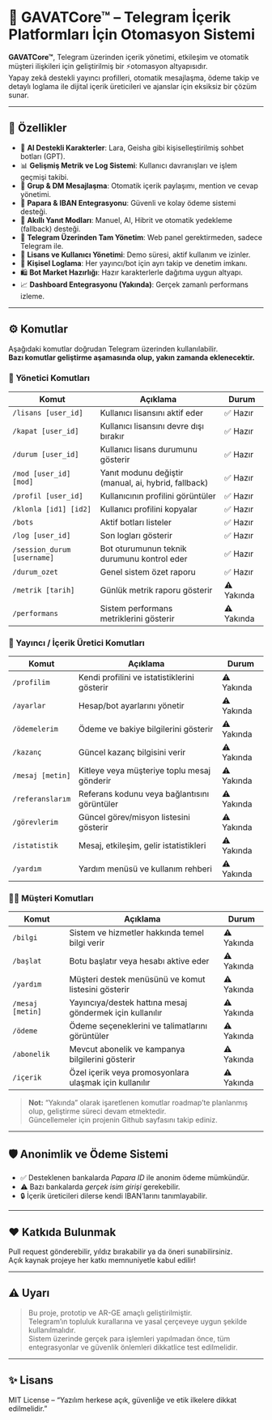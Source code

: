 # 🤖 GAVATCore™ – Telegram İçerik Platformları İçin Otomasyon Sistemi

**GAVATCore™**, Telegram üzerinden içerik yönetimi, etkileşim ve otomatik müşteri ilişkileri için geliştirilmiş bir ⚡️otomasyon altyapısıdır.  
Yapay zekâ destekli yayıncı profilleri, otomatik mesajlaşma, ödeme takip ve detaylı loglama ile dijital içerik üreticileri ve ajanslar için eksiksiz bir çözüm sunar.

---

## 🚀 Özellikler

- 🤖 **AI Destekli Karakterler**: Lara, Geisha gibi kişiselleştirilmiş sohbet botları (GPT).
- 📊 **Gelişmiş Metrik ve Log Sistemi**: Kullanıcı davranışları ve işlem geçmişi takibi.
- 📣 **Grup & DM Mesajlaşma**: Otomatik içerik paylaşımı, mention ve cevap yönetimi.
- 💸 **Papara & IBAN Entegrasyonu**: Güvenli ve kolay ödeme sistemi desteği.
- 🧠 **Akıllı Yanıt Modları**: Manuel, AI, Hibrit ve otomatik yedekleme (fallback) desteği.
- 📡 **Telegram Üzerinden Tam Yönetim**: Web panel gerektirmeden, sadece Telegram ile.
- 🔐 **Lisans ve Kullanıcı Yönetimi**: Demo süresi, aktif kullanım ve izinler.
- 🧾 **Kişisel Loglama**: Her yayıncı/bot için ayrı takip ve denetim imkanı.
- 🛍 **Bot Market Hazırlığı**: Hazır karakterlerle dağıtıma uygun altyapı.
- 📈 **Dashboard Entegrasyonu (Yakında)**: Gerçek zamanlı performans izleme.

---

## ⚙️ Komutlar

Aşağıdaki komutlar doğrudan Telegram üzerinden kullanılabilir.  
**Bazı komutlar geliştirme aşamasında olup, yakın zamanda eklenecektir.**

### 👑 Yönetici Komutları

| Komut                       | Açıklama                                                         | Durum      |
|-----------------------------|-------------------------------------------------------------------|------------|
| `/lisans [user_id]`         | Kullanıcı lisansını aktif eder                                   | ✅ Hazır   |
| `/kapat [user_id]`          | Kullanıcı lisansını devre dışı bırakır                           | ✅ Hazır   |
| `/durum [user_id]`          | Kullanıcı lisans durumunu gösterir                               | ✅ Hazır   |
| `/mod [user_id] [mod]`      | Yanıt modunu değiştir (manual, ai, hybrid, fallback)              | ✅ Hazır   |
| `/profil [user_id]`         | Kullanıcının profilini görüntüler                                | ✅ Hazır   |
| `/klonla [id1] [id2]`       | Kullanıcı profilini kopyalar                                     | ✅ Hazır   |
| `/bots`                     | Aktif botları listeler                                           | ✅ Hazır   |
| `/log [user_id]`            | Son logları gösterir                                             | ✅ Hazır   |
| `/session_durum [username]` | Bot oturumunun teknik durumunu kontrol eder                      | ✅ Hazır   |
| `/durum_ozet`               | Genel sistem özet raporu                                         | ✅ Hazır   |
| `/metrik [tarih]`           | Günlük metrik raporu gösterir                                    | ⚠️ Yakında|
| `/performans`               | Sistem performans metriklerini gösterir                          | ⚠️ Yakında|

### 👤 Yayıncı / İçerik Üretici Komutları

| Komut                | Açıklama                                                     | Durum      |
|----------------------|--------------------------------------------------------------|------------|
| `/profilim`          | Kendi profilini ve istatistiklerini gösterir                 | ⚠️ Yakında |
| `/ayarlar`           | Hesap/bot ayarlarını yönetir                                 | ⚠️ Yakında |
| `/ödemelerim`        | Ödeme ve bakiye bilgilerini gösterir                         | ⚠️ Yakında |
| `/kazanç`            | Güncel kazanç bilgisini verir                                | ⚠️ Yakında |
| `/mesaj [metin]`     | Kitleye veya müşteriye toplu mesaj gönderir                  | ⚠️ Yakında |
| `/referanslarım`     | Referans kodunu veya bağlantısını görüntüler                 | ⚠️ Yakında |
| `/görevlerim`        | Güncel görev/misyon listesini gösterir                       | ⚠️ Yakında |
| `/istatistik`        | Mesaj, etkileşim, gelir istatistikleri                       | ⚠️ Yakında |
| `/yardım`            | Yardım menüsü ve kullanım rehberi                            | ⚠️ Yakında |

### 🙋‍♂️ Müşteri Komutları

| Komut                | Açıklama                                                      | Durum      |
|----------------------|---------------------------------------------------------------|------------|
| `/bilgi`             | Sistem ve hizmetler hakkında temel bilgi verir                | ⚠️ Yakında |
| `/başlat`            | Botu başlatır veya hesabı aktive eder                        | ⚠️ Yakında |
| `/yardım`            | Müşteri destek menüsünü ve komut listesini gösterir           | ⚠️ Yakında |
| `/mesaj [metin]`     | Yayıncıya/destek hattına mesaj göndermek için kullanılır      | ⚠️ Yakında |
| `/ödeme`             | Ödeme seçeneklerini ve talimatlarını görüntüler               | ⚠️ Yakında |
| `/abonelik`          | Mevcut abonelik ve kampanya bilgilerini gösterir              | ⚠️ Yakında |
| `/içerik`            | Özel içerik veya promosyonlara ulaşmak için kullanılır        | ⚠️ Yakında |

> **Not:** “Yakında” olarak işaretlenen komutlar roadmap’te planlanmış olup, geliştirme süreci devam etmektedir.  
> Güncellemeler için projenin Github sayfasını takip ediniz.

---

## 🛡 Anonimlik ve Ödeme Sistemi

- ✅ Desteklenen bankalarda *Papara ID* ile anonim ödeme mümkündür.
- ⚠️ Bazı bankalarda *gerçek isim girişi* gerekebilir.
- 🔒 İçerik üreticileri dilerse kendi IBAN’larını tanımlayabilir.

---

## ❤️ Katkıda Bulunmak

Pull request gönderebilir, yıldız bırakabilir ya da öneri sunabilirsiniz.  
Açık kaynak projeye her katkı memnuniyetle kabul edilir!

---

## ⚠️ Uyarı

> Bu proje, prototip ve AR-GE amaçlı geliştirilmiştir.  
> Telegram’ın topluluk kurallarına ve yasal çerçeveye uygun şekilde kullanılmalıdır.  
> Sistem üzerinde gerçek para işlemleri yapılmadan önce, tüm entegrasyonlar ve güvenlik önlemleri dikkatlice test edilmelidir.

---

## ✨ Lisans

MIT License – “Yazılım herkese açık, güvenliğe ve etik ilkelere dikkat edilmelidir.”
